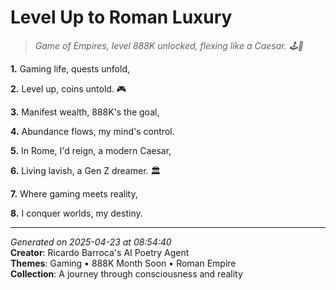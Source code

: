 # Level Up to Roman Luxury

> *Game of Empires, level 888K unlocked, flexing like a Caesar. 🕹️🤴*

**1.** Gaming life, quests unfold,


**2.** Level up, coins untold. 🎮


**3.** Manifest wealth, 888K's the goal,


**4.** Abundance flows, my mind's control.


**5.** In Rome, I'd reign, a modern Caesar,


**6.** Living lavish, a Gen Z dreamer. 🏛️


**7.** Where gaming meets reality,


**8.** I conquer worlds, my destiny.



---

*Generated on 2025-04-23 at 08:54:40*  
**Creator**: Ricardo Barroca's AI Poetry Agent  
**Themes**: Gaming • 888K Month Soon • Roman Empire  
**Collection**: A journey through consciousness and reality